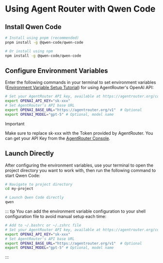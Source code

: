 # Using Agent Router with Qwen Code


## Install Qwen Code

```bash
# Install using pnpm (recommended)
pnpm install -g @qwen-code/qwen-code

# Or install using npm
npm install -g @qwen-code/qwen-code
```

## Configure Environment Variables

Enter the following commands in your terminal to set environment variables ([Environment Variable Setup Tutorial](https://www.java.com/en/download/help/path.html)) for using AgentRouter's OpenAI API:

```bash
# Set your AgentRouter API key, available at https://agentrouter.org/console/token
export OPENAI_API_KEY="sk-xxx"
# Set AgentRouter's API base URL
export OPENAI_BASE_URL="https://agentrouter.org/v1"  # Optional
export OPENAI_MODEL="gpt-5" # Optional, model name
```

> [!IMPORTANT]
> Make sure to replace sk-xxx with the Token provided by AgentRouter. You can get your API Key from the [AgentRouter Console](https://agentrouter.org/console/token).


## Launch Directly

After configuring the environment variables, use your terminal to open the project directory you want to work with, then run the following command to start Qwen Code:

```bash
# Navigate to project directory
cd my-project

# Launch Qwen Code directly
qwen
```

::: tip
You can add the environment variable configuration to your shell configuration file to avoid manual setup each time:

```bash
# Add to ~/.bashrc or ~/.zshrc file
# Set your AgentRouter API key, available at https://agentrouter.org/console/token
export OPENAI_API_KEY="sk-xxx"
# Set AgentRouter's API base URL
export OPENAI_BASE_URL="https://agentrouter.org/v1"  # Optional
export OPENAI_MODEL="gpt-5" # Optional, model name
```

:::

